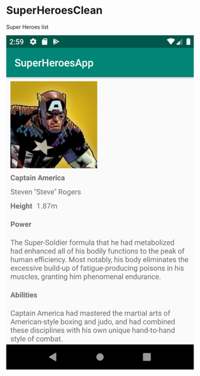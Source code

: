 # SuperHeroesClean
Super Heroes list

![alt text](https://github.com/CesarDS1/SuperHeroesClean/blob/master/SuperHeroDetail.png)
